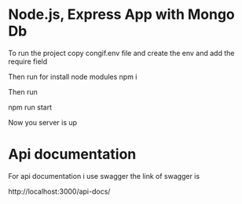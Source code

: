 # Node.js, Express App with Mongo Db

To run the project copy congif.env file and create the env and add the require field

Then run for install node modules 
npm i

Then run 

npm run start

Now you server is up 

# Api documentation

For api documentation i use swagger the link of swagger is 

http://localhost:3000/api-docs/

